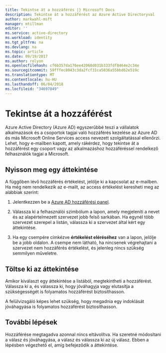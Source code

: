 ```yaml
---
title: Tekintse át a hozzáférés |} Microsoft Docs
description: Tekintse át a hozzáférést az Azure Active Directoryval
author: markwahl-msft
manager: mtillman
editor: ''
ms.service: active-directory
ms.workload: identity
ms.tgt_pltfrm: na
ms.devlang: na
ms.topic: article
ms.date: 09/19/2017
ms.author: rolyon
ms.openlocfilehash: cf6b357da176ee42068d031b333fdf8464e2c34e
ms.sourcegitcommit: 59fffec8043c3da2fcf31ca5036a55bbd62e519c
ms.translationtype: MT
ms.contentlocale: hu-HU
ms.lasthandoff: 06/04/2018
ms.locfileid: "34697849"
---
```

# <a name="review-your-access"></a>Tekintse át a hozzáférést

Azure Active Directory (Azure AD) egyszerűbbé teszi a vállalatok alkalmazások és a csoportok tagjai való hozzáférés kezelése az Azure AD és más Microsoft Online Services access nevezett szolgáltatással ellenőrzi. Lehet, hogy e-mailben kapott, amely rákérdez, hogy tekintse át a hozzáférést egy csoport vagy az alkalmazáshoz hozzáféréssel rendelkező felhasználók tagjai a Microsoft. 

## <a name="open-an-access-review"></a>Nyisson meg egy áttekintése

A függőben lévő hozzáférés értékelést, jelölje ki a kapcsolat az e-mailben. Ha még nem rendelkezik az e-mailt, az access értékelést keresheti meg az alábbiak szerint:

1. Jelentkezzen be a [Azure AD hozzáférési panel](https://myapps.microsoft.com).

2. Válassza ki a felhasználói szimbólum a lapon, amely megjeleníti a nevet és az alapértelmezett szervezet jobb felső sarkában. Ha egynél több szervezet szerepel a listán, válassza ki a szervezet által kért egy áttekintése.

3. Ha egy csempére címkézve **értékelést eléréséhez** van a lapon, jelölje be a jobb oldalon. A csempe nem látható, ha nincsenek végrehajtani a szervezet nem hozzáférés értékelést, és jelenleg nincs szükség semmilyen műveletre.

## <a name="fill-out-an-access-review"></a>Töltse ki az áttekintése

Amikor kiválaszt egy áttekintése a listából, megtekintheti a hozzáférést. Válassza ki a, és válassza ki, hogy jóváhagyja vagy elutasítja a szükségességét is folyamatos hozzáférést biztosíthasson.

A felülvizsgáló képes lehet szükség, hogy megadnia egy indoklását jóváhagyása is folyamatos hozzáférést biztosíthasson.

## <a name="next-steps"></a>További lépések

Hozzáférése megtagadva azonnal nincs eltávolítva. Ha szeretné módosítani a válasz és jóváhagyása, a válasz és válassza ki az új válasz. Ebben a lépésben végezhető el, amíg befejeződik a áttekintése.






